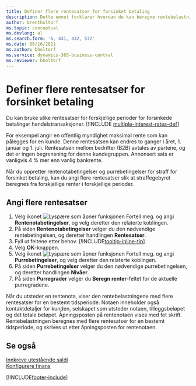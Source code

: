 ```yaml
---
title: Definer flere rentesatser for forsinket betaling
description: Dette emnet forklarer hvordan du kan beregne rentebelastning med flere rentesatser for en bestemt periode.
author: brentholtorf
ms.topic: conceptual
ms.devlang: al
ms.search.form: '6, 431, 432, 572'
ms.date: 06/16/2021
ms.author: bholtorf
ms.service: dynamics-365-business-central
ms.reviewer: bholtorf
---
```

# <a name="set-up-multiple-interest-rates-for-delayed-payment"></a>Definer flere rentesatser for forsinket betaling

Du kan bruke ulike rentesatser for forskjellige perioder for forsinkede betalinger handelstransaksjoner. [!INCLUDE [multiple-interest-rates-def](includes/multiple-interest-rates-def.md)]

For eksempel angir en offentlig myndighet maksimal rente som kan pålegges for en kunde. Denne rentesatsen kan endres to ganger i året, 1. januar og 1. juli. Rentesatsen mellom bedrifter (B2B) avtales av partene, og det er ingen begrensning for denne kundegruppen. Annonsert sats er vanligvis 4 % mer enn vanlig bankrente.

Når du oppretter rentenotabetingelser og purrebetingelser for straff for forsinket betaling, kan du angi flere rentesatser slik at straffegebyret beregnes fra forskjellige renter i forskjellige perioder.  

## <a name="to-set-up-multiple-interest-rates"></a>Angi flere rentesatser

1. Velg ikonet ![Lyspære som åpner funksjonen Fortell meg.](media/ui-search/search_small.png "Fortell hva du vil gjøre") og angi **Rentenotabetingelser**, og velg deretter den relaterte koblingen.  
2. På siden **Rentenotabetingelser** velger du den nødvendige rentebetingelsen, og deretter handlingen **Rentesatser**.  
3. Fyll ut feltene etter behov. [!INCLUDE[tooltip-inline-tip](includes/tooltip-inline-tip_md.md)]
4. Velg **OK**-knappen.  
5. Velg ikonet ![Lyspære som åpner funksjonen Fortell meg.](media/ui-search/search_small.png "Fortell hva du vil gjøre") og angi **Purrebetingelser**, og velg deretter den relaterte koblingen.  
6. På siden **Purrebetingelser** velger du den nødvendige purrebetingelsen, og deretter handlingen **Nivåer**.  
7. På siden **Purregrader** velger du **Beregn renter**-feltet for de aktuelle purregradene.  

Når du utsteder en rentenota, viser den rentebelastningene med flere rentesatser for en bestemt tidsperiode. Notaen inneholder også kontaktdetaljer for kunden, selskapet som utsteder notaen, tilleggsbeløpet og det totale beløpet. Åpningsposten på rentenotaen vises med fet skrift. Rentebelastningen beregnes med flere rentesatser for en bestemt tidsperiode, og skrives ut etter åpningsposten for rentenotaen.  

## <a name="see-also"></a>Se også

[Innkreve utestående saldi](receivables-collect-outstanding-balances.md)  
[Konfigurere finans](finance-setup-finance.md)


[!INCLUDE[footer-include](includes/footer-banner.md)]
